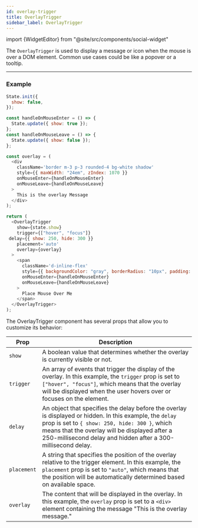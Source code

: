 ```yaml
---
id: overlay-trigger
title: OverlayTrigger
sidebar_label: OverlayTrigger
---
```


import {WidgetEditor} from "@site/src/components/social-widget"

The `OverlayTrigger` is used to display a message or icon when the mouse is over a DOM element. Common use cases could be like a popover or a tooltip.

<hr class="subsection" />

### Example

<WidgetEditor id='1' height="200px">


```javascript
State.init({
  show: false,
});

const handleOnMouseEnter = () => {
  State.update({ show: true });
};
const handleOnMouseLeave = () => {
  State.update({ show: false });
};

const overlay = (
  <div
    className='border m-3 p-3 rounded-4 bg-white shadow'
    style={{ maxWidth: "24em", zIndex: 1070 }}
    onMouseEnter={handleOnMouseEnter}
    onMouseLeave={handleOnMouseLeave}
  >
    This is the overlay Message
  </div>
);

return (
  <OverlayTrigger
    show={state.show}
    trigger={["hover", "focus"]}
 delay={{ show: 250, hide: 300 }}
    placement='auto'
    overlay={overlay}
  >
    <span
      className='d-inline-flex'
      style={{ backgroundColor: "gray", borderRadius: "10px", padding: "10px" }}
      onMouseEnter={handleOnMouseEnter}
      onMouseLeave={handleOnMouseLeave}
    >
      Place Mouse Over Me
    </span>
  </OverlayTrigger>
);
```

</WidgetEditor>

The OverlayTrigger component has several props that allow you to customize its behavior:

| Prop        | Description                                                                                                                                                                                                                                                                  |
| ----------- | ---------------------------------------------------------------------------------------------------------------------------------------------------------------------------------------------------------------------------------------------------------------------------- |
| `show`      | A boolean value that determines whether the overlay is currently visible or not.                                                                                                                                                                                             |
| `trigger`   | An array of events that trigger the display of the overlay. In this example, the `trigger` prop is set to `["hover", "focus"]`, which means that the overlay will be displayed when the user hovers over or focuses on the element.                                          |
| `delay`     | An object that specifies the delay before the overlay is displayed or hidden. In this example, the `delay` prop is set to `{ show: 250, hide: 300 }`, which means that the overlay will be displayed after a 250-millisecond delay and hidden after a 300-millisecond delay. |
| `placement` | A string that specifies the position of the overlay relative to the trigger element. In this example, the `placement` prop is set to `"auto"`, which means that the position will be automatically determined based on available space.                                      |
| `overlay`   | The content that will be displayed in the overlay. In this example, the `overlay` prop is set to a `<div>` element containing the message "This is the overlay message."                                                                                               |

